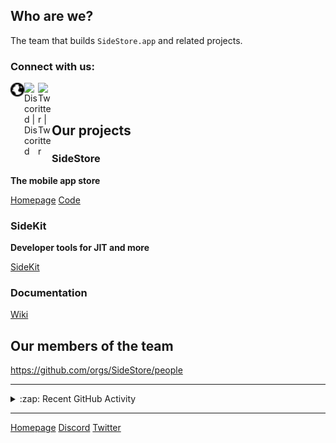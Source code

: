 <!-- 
Docs: How to use GitHub README and actions to auto-generate embedded content.
https://github.com/anuraghazra/github-readme-stats
https://www.youtube.com/watch?v=n6d4KHSKqGk
https://github.com/rahuldkjain/github-profile-readme-generator
 -->

## Who are we?

The team that builds `SideStore.app` and related projects.

### Connect with us:

<!--
[![Website](https://img.shields.io/website?label=sidestore.io&style=for-the-badge&url=https://sidestore.io)](https://sidestore.io)
[![Twitter Follow](https://img.shields.io/twitter/follow/sidestore_io?color=1DA1F2&logo=twitter&style=for-the-badge)](https://twitter.com/intent/follow?original_referer=https%3A%2F%2Fgithub.com%2Fsidestore&screen_name=sidestore)
[![GitHub Followers](https://img.shields.io/github/followers/sidestore?style=for-the-badge)]()
[![GitHub Sponsors](https://img.shields.io/github/sponsors/sidestore?style=for-the-badge
)]() 
-->

[<img align="left" alt="sidestore.io" width="22px" src="https://raw.githubusercontent.com/iconic/open-iconic/master/svg/globe.svg" />][website]
[<img align="left" alt="Discord | Discord" width="22px" src="https://cdn.jsdelivr.net/npm/simple-icons@v3/icons/discord.svg" />][discord]
[<img align="left" alt="Twitter | Twitter" width="22px" src="https://cdn.jsdelivr.net/npm/simple-icons@v3/icons/twitter.svg" />][twitter]

<br />
<br />

## Our projects

### SideStore

__The mobile app store__

[Homepage][website]
[Code][git.sidestore]

### SideKit

__Developer tools for JIT and more__

[SideKit][git.sidekit]

### Documentation

[Wiki][wiki]

## Our members of the team

https://github.com/orgs/SideStore/people

---

<details>
  <summary>:zap: Recent GitHub Activity</summary>

<!--START_SECTION:activity-->
1. 🗣 Commented on [#100](https://github.com/SideStore/SideStore-Docs/issues/100) in [SideStore/SideStore-Docs](https://github.com/SideStore/SideStore-Docs)
2. 🎉 Merged PR [#94](https://github.com/SideStore/SideStore-Docs/pull/94) in [SideStore/SideStore-Docs](https://github.com/SideStore/SideStore-Docs)
3. 🎉 Merged PR [#93](https://github.com/SideStore/SideStore-Docs/pull/93) in [SideStore/SideStore-Docs](https://github.com/SideStore/SideStore-Docs)
4. 💪 Opened PR [#100](https://github.com/SideStore/SideStore-Docs/pull/100) in [SideStore/SideStore-Docs](https://github.com/SideStore/SideStore-Docs)
5. 🎉 Merged PR [#90](https://github.com/SideStore/SideStore-Docs/pull/90) in [SideStore/SideStore-Docs](https://github.com/SideStore/SideStore-Docs)
6. 🎉 Merged PR [#89](https://github.com/SideStore/SideStore-Docs/pull/89) in [SideStore/SideStore-Docs](https://github.com/SideStore/SideStore-Docs)
7. ❗️ Opened issue [#980](https://github.com/SideStore/SideStore/issues/980) in [SideStore/SideStore](https://github.com/SideStore/SideStore)
8. 🎉 Merged PR [#88](https://github.com/SideStore/SideStore-Docs/pull/88) in [SideStore/SideStore-Docs](https://github.com/SideStore/SideStore-Docs)
9. 🎉 Merged PR [#87](https://github.com/SideStore/SideStore-Docs/pull/87) in [SideStore/SideStore-Docs](https://github.com/SideStore/SideStore-Docs)
10. 💪 Opened PR [#99](https://github.com/SideStore/SideStore-Docs/pull/99) in [SideStore/SideStore-Docs](https://github.com/SideStore/SideStore-Docs)
11. 🎉 Merged PR [#86](https://github.com/SideStore/SideStore-Docs/pull/86) in [SideStore/SideStore-Docs](https://github.com/SideStore/SideStore-Docs)
12. 💪 Opened PR [#98](https://github.com/SideStore/SideStore-Docs/pull/98) in [SideStore/SideStore-Docs](https://github.com/SideStore/SideStore-Docs)
13. 🗣 Commented on [#68](https://github.com/SideStore/SideStore-Docs/issues/68) in [SideStore/SideStore-Docs](https://github.com/SideStore/SideStore-Docs)
14. 🎉 Merged PR [#84](https://github.com/SideStore/SideStore-Docs/pull/84) in [SideStore/SideStore-Docs](https://github.com/SideStore/SideStore-Docs)
15. 💪 Opened PR [#97](https://github.com/SideStore/SideStore-Docs/pull/97) in [SideStore/SideStore-Docs](https://github.com/SideStore/SideStore-Docs)
16. 💪 Opened PR [#96](https://github.com/SideStore/SideStore-Docs/pull/96) in [SideStore/SideStore-Docs](https://github.com/SideStore/SideStore-Docs)
17. 💪 Opened PR [#95](https://github.com/SideStore/SideStore-Docs/pull/95) in [SideStore/SideStore-Docs](https://github.com/SideStore/SideStore-Docs)
18. 💪 Opened PR [#94](https://github.com/SideStore/SideStore-Docs/pull/94) in [SideStore/SideStore-Docs](https://github.com/SideStore/SideStore-Docs)
19. 🎉 Merged PR [#81](https://github.com/SideStore/SideStore-Docs/pull/81) in [SideStore/SideStore-Docs](https://github.com/SideStore/SideStore-Docs)
20. 💪 Opened PR [#93](https://github.com/SideStore/SideStore-Docs/pull/93) in [SideStore/SideStore-Docs](https://github.com/SideStore/SideStore-Docs)
<!--END_SECTION:activity-->

</details>

---

[Homepage][patreon] [Discord][discord] [Twitter][twitter]

<!--
- [Patreon][patreon]
- [OpenCollective][opencollective]
- [YouTube][youtube]
-->

[website]: https://sidestore.io
[wiki]: https://wiki.sidestore.io
[twitter]: https://twitter.com/sidestore_io
[discord]: https://discord.gg/sidestore-949183273383395328
[youtube]: https://youtube.com/TODO
[patreon]: https://www.patreon.com/SideStore
[opencollective]: https://opencollective.com/TODO
[git.sidestore]: https://github.com/SideStore/SideStore/
[git.sidekit]: https://github.com/SideStore/SideKit

